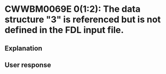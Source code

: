 # CWWBM0069E 0(1:2): The data structure "3" is referenced but is not defined in the FDL input file.

## Explanation

## User response